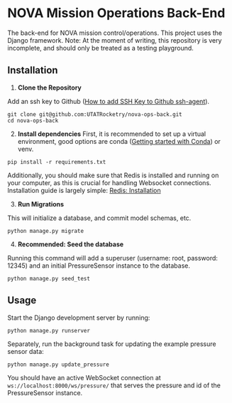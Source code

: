 # NOVA Mission Operations Back-End

The back-end for NOVA mission control/operations. This project uses the Django framework. Note: At the moment of writing, this repository is very incomplete, and should only be treated as a testing playground.

## Installation

1. **Clone the Repository**

Add an ssh key to Github ([How to add SSH Key to Github ssh-agent](https://docs.github.com/en/authentication/connecting-to-github-with-ssh/generating-a-new-ssh-key-and-adding-it-to-the-ssh-agent)).
```
git clone git@github.com:UTATRocketry/nova-ops-back.git
cd nova-ops-back
```

2. **Install dependencies**
First, it is recommended to set up a virtual environment, good options are conda ([Getting started with Conda](https://conda.io/projects/conda/en/latest/user-guide/getting-started.html)) or venv.

```
pip install -r requirements.txt
```

Additionally, you should make sure that Redis is installed and running on your computer, as this is crucial for handling Websocket connections. Installation guide is largely simple: [Redis: Installation](https://redis.io/docs/install/install-redis/)

3. **Run Migrations**

This will initialize a database, and commit model schemas, etc.
```
python manage.py migrate
```

4. **Recommended: Seed the database**

Running this command will add a superuser (username: root, password: 12345) and an initial PressureSensor instance to the database.
```
python manage.py seed_test
```

## Usage

Start the Django development server by running: 

```
python manage.py runserver
```

Separately, run the background task for updating the example pressure sensor data:

```
python manage.py update_pressure
```

You should have an active WebSocket connection at `ws://localhost:8000/ws/pressure/` that serves the pressure and id of the PressureSensor instance.
